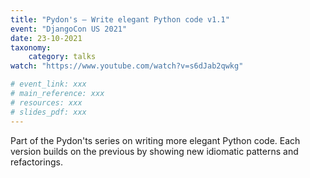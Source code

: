 ```yaml
---
title: "Pydon's – Write elegant Python code v1.1"
event: "DjangoCon US 2021"
date: 23-10-2021
taxonomy:
    category: talks
watch: "https://www.youtube.com/watch?v=s6dJab2qwkg"

# event_link: xxx
# main_reference: xxx
# resources: xxx
# slides_pdf: xxx
---
```


Part of the Pydon'ts series on writing more elegant Python code.  Each version builds on the previous by showing new idiomatic patterns and refactorings.

